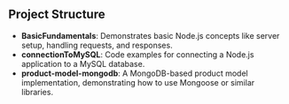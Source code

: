 ## Project Structure

- **BasicFundamentals**: Demonstrates basic Node.js concepts like server setup, handling requests, and responses.
- **connectionToMySQL**: Code examples for connecting a Node.js application to a MySQL database.
- **product-model-mongodb**: A MongoDB-based product model implementation, demonstrating how to use Mongoose or similar libraries.
